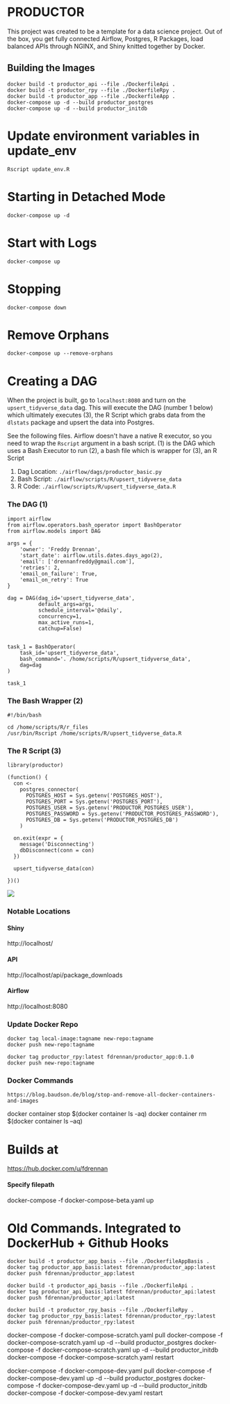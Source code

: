 # PRODUCTOR 

This project was created to be a template for a data science project. Out of the box, you get fully connected Airflow,
Postgres, R Packages, load balanced APIs through NGINX, and Shiny knitted together by Docker.


## Building the Images
``` 
docker build -t productor_api --file ./DockerfileApi .
docker build -t productor_rpy --file ./DockerfileRpy .
docker build -t productor_app --file ./DockerfileApp .
docker-compose up -d --build productor_postgres
docker-compose up -d --build productor_initdb

```

# Update environment variables in update_env
```
Rscript update_env.R
```

# Starting in Detached Mode
```
docker-compose up -d
```

# Start with Logs
```
docker-compose up
```

# Stopping
```
docker-compose down
```

# Remove Orphans
```
docker-compose up --remove-orphans
```

# Creating a DAG

When the project is built, go to `localhost:8080` and turn on the `upsert_tidyverse_data` dag. This will execute the DAG (number 1 below) which ultimately executes (3), the R Script which grabs data from the `dlstats` package and upsert the data into Postgres. 

See the following files. Airflow doesn't have a native R executor, so you need to wrap the `Rscript` argument in a 
bash script. (1) is the DAG which uses a Bash Executor to run (2), a bash file which is wrapper for (3), an R Script

1. Dag Location: `./airflow/dags/productor_basic.py`
2. Bash Script: `./airflow/scripts/R/upsert_tidyverse_data`
3. R Code: `./airflow/scripts/R/upsert_tidyverse_data.R`

### The DAG (1)
```
import airflow
from airflow.operators.bash_operator import BashOperator
from airflow.models import DAG

args = {
    'owner': 'Freddy Drennan',
    'start_date': airflow.utils.dates.days_ago(2),
    'email': ['drennanfreddy@gmail.com'],
    'retries': 2,
    'email_on_failure': True,
    'email_on_retry': True
}

dag = DAG(dag_id='upsert_tidyverse_data',
          default_args=args,
          schedule_interval='@daily',
          concurrency=1,
          max_active_runs=1,
          catchup=False)


task_1 = BashOperator(
    task_id='upsert_tidyverse_data',
    bash_command='. /home/scripts/R/upsert_tidyverse_data',
    dag=dag
)

task_1
```


### The Bash Wrapper (2)
```
#!/bin/bash

cd /home/scripts/R/r_files
/usr/bin/Rscript /home/scripts/R/upsert_tidyverse_data.R

```

### The R Script (3)
```
library(productor)

(function() {
  con <- 
    postgres_connector(
      POSTGRES_HOST = Sys.getenv('POSTGRES_HOST'),
      POSTGRES_PORT = Sys.getenv('POSTGRES_PORT'),
      POSTGRES_USER = Sys.getenv('PRODUCTOR_POSTGRES_USER'),
      POSTGRES_PASSWORD = Sys.getenv('PRODUCTOR_POSTGRES_PASSWORD'),
      POSTGRES_DB = Sys.getenv('PRODUCTOR_POSTGRES_DB')
    )
  
  on.exit(expr = {
    message('Disconnecting')
    dbDisconnect(conn = con)
  })
  
  upsert_tidyverse_data(con)
  
})()

```
![](images/5_data_inserted.png)


### Notable Locations
#### Shiny
http://localhost/

#### API
http://localhost/api/package_downloads

#### Airflow
http://localhost:8080


### Update Docker Repo
```
docker tag local-image:tagname new-repo:tagname
docker push new-repo:tagname
```

```
docker tag productor_rpy:latest fdrennan/productor_app:0.1.0
docker push new-repo:tagname
```



### Docker Commands 
```
https://blog.baudson.de/blog/stop-and-remove-all-docker-containers-and-images
```

docker container stop $(docker container ls -aq)
docker container rm $(docker container ls –aq)

# Builds at
https://hub.docker.com/u/fdrennan

#### Specify filepath
docker-compose -f docker-compose-beta.yaml up



# Old Commands. Integrated to DockerHub + Github Hooks

```
docker build -t productor_app_basis --file ./DockerfileAppBasis .
docker tag productor_app_basis:latest fdrennan/productor_app:latest
docker push fdrennan/productor_app:latest

```

```
docker build -t productor_api_basis --file ./DockerfileApi .
docker tag productor_api_basis:latest fdrennan/productor_api:latest
docker push fdrennan/productor_api:latest

```

```
docker build -t productor_rpy_basis --file ./DockerfileRpy .
docker tag productor_rpy_basis:latest fdrennan/productor_rpy:latest
docker push fdrennan/productor_rpy:latest
```

docker-compose -f docker-compose-scratch.yaml pull
docker-compose -f docker-compose-scratch.yaml up -d --build productor_postgres
docker-compose -f docker-compose-scratch.yaml up -d --build productor_initdb
docker-compose -f docker-compose-scratch.yaml restart

docker-compose -f docker-compose-dev.yaml pull
docker-compose -f docker-compose-dev.yaml up -d --build productor_postgres
docker-compose -f docker-compose-dev.yaml up -d --build productor_initdb
docker-compose -f docker-compose-dev.yaml restart